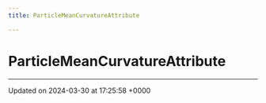 ```yaml
---
title: ParticleMeanCurvatureAttribute

---
```


# ParticleMeanCurvatureAttribute





-------------------------------

Updated on 2024-03-30 at 17:25:58 +0000